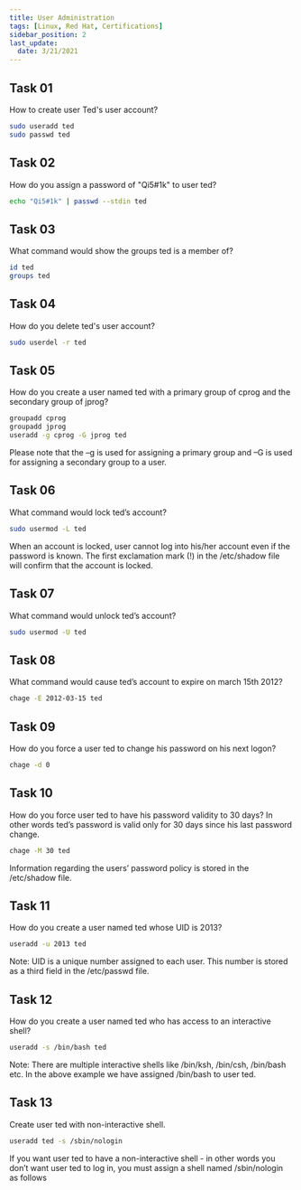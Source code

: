 ```yaml
---
title: User Administration
tags: [Linux, Red Hat, Certifications]
sidebar_position: 2
last_update:
  date: 3/21/2021
---
```



## Task 01

How to create user Ted's user account?

```bash
sudo useradd ted 
sudo passwd ted
```

## Task 02

How do you assign a password of "Qi5#1k" to user ted?
```bash
echo "Qi5#1k" | passwd --stdin ted 
```

## Task 03

What command would show the groups ted is a member of?
```bash
id ted
groups ted
```

## Task 04

How do you delete ted's user account?
```bash
sudo userdel -r ted 
```

## Task 05

How do you create a user named ted with a primary group of cprog and the secondary group of jprog?

```bash
groupadd cprog
groupadd jprog
useradd -g cprog -G jprog ted
```

Please note that the –g is used for assigning a primary group and –G is used for assigning a secondary group to a user.

## Task 06

What command would lock ted’s account?
```bash
sudo usermod -L ted
```

When an account is locked, user cannot log into his/her account even if the password is known. The first exclamation mark (!) in the /etc/shadow file will confirm that the account is locked.


## Task 07

What command would unlock ted’s account?
```bash
sudo usermod -U ted
```

## Task 08

What command would cause ted’s account to expire on march 15th 2012?
```bash
chage -E 2012-03-15 ted
```

## Task 09

How do you force a user ted to change his password on his next logon?
```bash
chage -d 0
```


## Task 10

How do you force user ted to have his password validity to 30 days? In other words ted’s password is valid only for 30 days since his last password change.

```bash
chage -M 30 ted
```

Information regarding the users’ password policy is stored in the /etc/shadow file.

## Task 11

How do you create a user named ted whose UID is 2013?

```bash
useradd -u 2013 ted
```
Note: UID is a unique number assigned to each user. This number is stored as a third field in the /etc/passwd file.


## Task 12

How do you create a user named ted who has access to an interactive shell? 

```bash
useradd -s /bin/bash ted
```

Note: There are multiple interactive shells like /bin/ksh, /bin/csh, /bin/bash etc. In the above example we have assigned /bin/bash to user ted.

## Task 13

Create user ted with non-interactive shell.
```bash
useradd ted -s /sbin/nologin  
```
If you want user ted to have a non-interactive shell - in other words you don’t want user ted to log in, you must assign a shell named /sbin/nologin as follows

